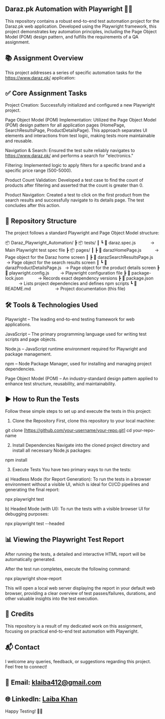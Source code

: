 ## Daraz.pk Automation with Playwright 🚀🧪
This repository contains a robust end-to-end test automation project for the Daraz.pk web application. Developed using the Playwright framework, this project demonstrates key automation principles, including the Page Object Model (POM) design pattern, and fulfills the requirements of a QA assignment.

## 📚 Assignment Overview
This project addresses a series of specific automation tasks for the https://www.daraz.pk/ application:

## ✅ Core Assignment Tasks
Project Creation: Successfully initialized and configured a new Playwright project.

Page Object Model (POM) Implementation: Utilized the Page Object Model (POM) design pattern for all application pages (HomePage, SearchResultsPage, ProductDetailsPage). This approach separates UI elements and interactions from test logic, making tests more maintainable and reusable.

Navigation & Search: Ensured the test suite reliably navigates to https://www.daraz.pk/ and performs a search for "electronics."

Filtering: Implemented logic to apply filters for a specific brand and a specific price range (500-5000).

Product Count Validation: Developed a test case to find the count of products after filtering and asserted that the count is greater than 0.

Product Navigation: Created a test to click on the first product from the search results and successfully navigate to its details page. The test concludes after this action.

## 📁 Repository Structure
The project follows a standard Playwright and Page Object Model structure:

📦 Daraz_Playwright_Automation/
┣ 📦 tests/
┃ ┗ 📄 daraz.spec.js            → Main Playwright test spec file
┣ 📦 pages/
┃ ┣ 📄 darazHomePage.js           → Page object for the Daraz home screen
┃ ┣ 📄 darazSearchResultsPage.js   → Page object for the search results screen
┃ ┗ 📄 darazProductDetailsPage.js   → Page object for the product details screen
┣ 📄 playwright.config.js         → Playwright configuration file
┣ 📄 package-lock.json            → Records exact dependency versions
┣ 📄 package.json                 → Lists project dependencies and defines npm scripts
┗ 📄 README.md                    → Project documentation (this file)

## 🛠️ Tools & Technologies Used
Playwright – The leading end-to-end testing framework for web applications.

JavaScript – The primary programming language used for writing test scripts and page objects.

Node.js – JavaScript runtime environment required for Playwright and package management.

npm – Node Package Manager, used for installing and managing project dependencies.

Page Object Model (POM) – An industry-standard design pattern applied to enhance test structure, reusability, and maintainability.

## ▶️ How to Run the Tests
Follow these simple steps to set up and execute the tests in this project:

1. Clone the Repository
First, clone this repository to your local machine:

git clone [https://github.com/your-username/your-repo.git]
cd your-repo-name

2. Install Dependencies
Navigate into the cloned project directory and install all necessary Node.js packages:

npm install

3. Execute Tests
You have two primary ways to run the tests:

a) Headless Mode (for Report Generation):
To run the tests in a browser environment without a visible UI, which is ideal for CI/CD pipelines and generating the final report:

npx playwright test

b) Headed Mode (with UI):
To run the tests with a visible browser UI for debugging purposes:

npx playwright test --headed

## 📊 Viewing the Playwright Test Report
After running the tests, a detailed and interactive HTML report will be automatically generated.

After the test run completes, execute the following command:

npx playwright show-report

This will open a local web server displaying the report in your default web browser, providing a clear overview of test passes/failures, durations, and other valuable insights into the test execution.

## 🤝 Credits
This repository is a result of my dedicated work on this assignment, focusing on practical end-to-end test automation with Playwright.

## 📬 Contact
I welcome any queries, feedback, or suggestions regarding this project. Feel free to connect!

## 📧 Email: klaiba412@gmail.com



## 🌐 LinkedIn: [Laiba Khan](https://www.linkedin.com/in/laiba-khan-955691264/)

Happy Testing! 🧪✨
